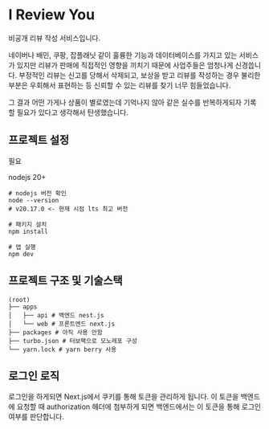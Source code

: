 # I Review You
비공개 리뷰 작성 서비스입니다.

네이버나 배민, 쿠팡, 잡플래닛 같이 훌륭한 기능과 데이터베이스를 가지고 있는 서비스가 있지만 리뷰가 판매에 직접적인 영향을 끼치기 때문에 사업주들은 엄청나게 신경씁니다.
부정적인 리뷰는 신고를 당해서 삭제되고, 보상을 받고 리뷰를 작성하는 경우 불리한 부분은 우회해서 표현하는 등 신뢰할 수 있는 리뷰를 찾기 너무 힘들었습니다.

그 결과 어떤 가게나 상품이 별로였는데 기억나지 않아 같은 실수를 반복하게되자 기록할 필요가 있다고 생각해서 탄생했습니다.

## 프로젝트 설정
필요

nodejs 20+

```shell
# nodejs 버전 확인
node --version
# v20.17.0 <- 현재 시점 lts 최고 버전

# 패키지 설치
npm install

# 앱 실행
npm dev
```

## 프로젝트 구조 및 기술스택
```
(root)
├── apps
│   ├── api # 백엔드 nest.js
│   └── web # 프론트엔드 next.js
├── packages # 아직 사용 안함
├── turbo.json # 터보팩으로 모노레포 구성
└── yarn.lock # yarn berry 사용
```


## 로그인 로직
로그인을 하게되면 Next.js에서 쿠키를 통해 토큰을 관리하게 됩니다. 이 토큰을 백엔드에 요청할 때 authorization 헤더에 첨부하게 되면 백엔드에서는 이 토큰을 통해 로그인 여부를 판단합니다.
